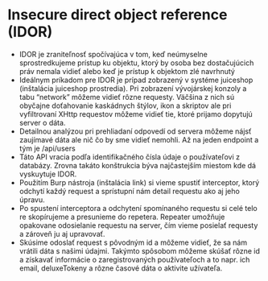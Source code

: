 # Insecure direct object reference (IDOR)

- IDOR je zraniteľnosť spočívajúca v tom, keď neúmyselne sprostredkujeme prístup ku objektu, ktorý by osoba bez dostačujúcich práv nemala vidieť alebo keď je prístup k objektom zlé navrhnutý
- Ideálnym príkadom pre IDOR je prípad zobrazený v systéme juiceshop (inštalácia juiceshop prostredia). Pri zobrazení vývojárskej konzoly a tabu “network” môžeme vidieť rôzne requesty. Väčšina z nich sú obyčajne doťahovanie kaskádnych štýlov, ikon a skriptov ale pri vyfiltrovaní XHttp requestov môžeme vidieť tie, ktoré prijamo dopytujú server o dáta.
- Detailnou analýzou pri prehliadaní odpovedí od servera môžeme nájsť zaujímavé dáta ale nič čo by sme vidieť nemohli. Až na jeden endpoint a tým je /api/users
- Táto API vracia podľa identifikačného čísla údaje o používateľovi z databázy. Zrovna takáto konštrukcia býva najčastejším miestom kde dá vyskuytuje IDOR.
- Použitím Burp nástroja (inštalácia link) si vieme spustiť interceptor, ktorý odchytí každý request a sprístupní nám detail requestu ako aj jeho úpravu.
- Po spustení interceptora a odchytení spomínaného requestu si celé telo re skopírujeme a presunieme do repetera. Repeater umožňuje opakovane odosielanie requestu na server, čím vieme posielať requesty a zároveň ju aj upravovať.
- Skúsime odoslať request s pôvodným id a môžeme vidieť, že sa nám vrátili dáta s našimi údajmi. Takýmto spôsobom môžeme skúšať rôzne id a získavať informácie o zaregistrovaných používateľoch a to napr. ich email, deluxeTokeny a rôzne časové dáta o aktivite užívateľa. 
